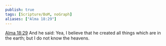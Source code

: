 ```yaml
---
publish: true
tags: [Scripture/BoM, noGraph]
aliases: ["Alma 18:29"]
---
```

[Alma 18:29](https://churchofjesuschrist.org/study/scriptures/bofm/alma/18?lang=eng&id=p29#p29) And he said: Yea, I believe that he created all things which are in the earth; but I do not know the heavens.
